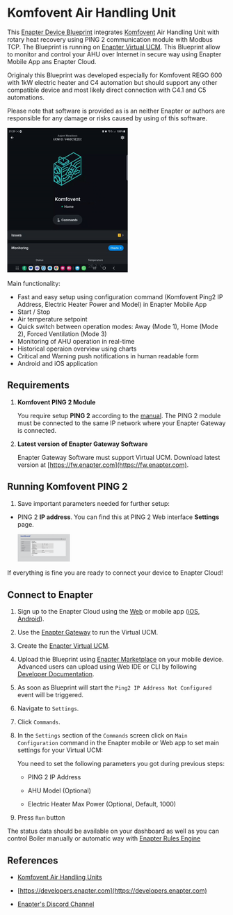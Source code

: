 # Komfovent Air Handling Unit

This [Enapter Device Blueprint](https://github.com/Enapter/marketplace#blue_book-enapter-device-blueprints) integrates [Komfovent](https://www.komfovent.com/en/) Air Handling Unit with rotary heat recovery using PING 2 communication module with Modbus TCP. The Blueprint is running on [Enapter Virtual UCM](https://handbook.enapter.com/software/software.html#%F0%9F%92%8E-virtual-ucm). This Blueprint allow to monitor and control your AHU over Internet in secure way using Enapter Mobile App ans Enapter Cloud.

Originaly this Blueprint was developed especially for Komfovent REGO 600 with 1kW electric heater and C4 automation but should support any other compatible device and most likely direct connection with C4.1 and C5 automations.

Please note that software is provided as is an neither Enapter or authors are responsible for any damage or risks caused by using of this software.

<img src="./.assets/enapter-kmfovent-blueprint.gif" alt="Enapter App" width="55%" />

Main functionality:

- Fast and easy setup using configuration command (Komfovent Ping2 IP Address, Electric Heater Power and Model) in Enapter Mobile App
- Start / Stop
- Air temperature setpoint
- Quick switch between operation modes: Away (Mode 1), Home (Mode 2), Forced Ventilation (Mode 3)
- Monitoring of AHU operation in real-time
- Historical operaion overview using charts
- Critical and Warning push notifications in human readable form
- Android and iOS application

## Requirements

1. **Komfovent PING 2 Module**

    You require setup **PING 2** according to the [manual](http://www.komfovent.com/en/downloads/PING2_manual_EN.pdf).
    The PING 2 module must be connected to the same IP network where your Enapter Gateway is connected.

3. **Latest version of Enapter Gateway Software**

    Enapter Gateway Software must support Virtual UCM. Download latest version at [https://fw.enapter.com](https://fw.enapter.com).

## Running Komfovent PING 2

1. Save important parameters needed for further setup:

- PING 2 **IP address**. You can find this at PING 2 Web interface **Settings** page.

  <img src="./.assets/settings.png" alt="main_settiings" width="25%" />

If everything is fine you are ready to connect your device to Enapter Cloud!

## Connect to Enapter

1. Sign up to the Enapter Cloud using the [Web](https://cloud.enapter.com/) or mobile app ([iOS](https://apps.apple.com/app/id1388329910), [Android](https://play.google.com/store/apps/details?id=com.enapter&hl=en)).

2. Use the [Enapter Gateway](https://handbook.enapter.com/software/gateway/2.0.0/setup/) to run the Virtual UCM.

3. Create the [Enapter Virtual UCM](https://handbook.enapter.com/software/software.html#%F0%9F%92%8E-virtual-ucm).

4. Upload thie Blueprint using [Enapter Marketplace](https://marketplace.enapter.com) on your mobile device. Advanced users can upload using Web IDE or CLI by following [Developer Documentation](https://developers.enapter.com/docs/tutorial/uploading-blueprint/).

5. As soon as Blueprint will start the `Ping2 IP Address Not Configured` event will be triggered.

6. Navigate to `Settings`.

7. Click `Commands`.

8. In the  `Settings` section of the `Commands` screen click on `Main Configuration` command in the Enapter mobile or Web app to set main settings for your Virtual UCM:

    You need to set the following parameters you got during previous steps:

    - PING 2 IP Address

    - AHU Model (Optional)

    - Electric Heater Max Power (Optional, Default, 1000)

9. Press `Run` button

The status data should be available on your dashboard as well as you can control Boiler manually or automatic way with [Enapter Rules Engine](https://developers.enapter.com/docs/reference/rules/time)

## References

- [Komfovent Air Handling Units](https://www.komfovent.com/en/)

- [https://developers.enapter.com](https://developers.enapter.com)

- [Enapter's Discord Channel](https://discord.gg/TCaEZs3qpe)
